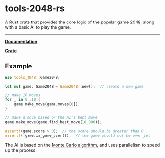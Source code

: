# tools-2048-rs
A Rust crate that provides the core logic of the popular game 2048, along with a basic AI to play the game.

---

[**Documentation**](https://docs.rs/tools-2048/latest/tools_2048/ "docs.rs")

[**Crate**](https://crates.io/crates/tools-2048 "crates.io")

## Example
```rust
use tools_2048::Game2048;

let mut game: Game2048 = Game2048::new();  // create a new game

// make 10 moves
for _ in 0..10 {
    game.make_move(game.moves[0]);
}

// make a move based on the AI's best move
game.make_move(game.find_best_move(10_000));

assert!(game.score > 0);  // the score should be greater than 0
assert!(!game.is_game_over());  // the game should not be over yet
```

The AI is based on the [Monte Carlo algorithm](https://en.wikipedia.org/wiki/Monte_Carlo_algorithm), and uses parallelism to speed up the process.
